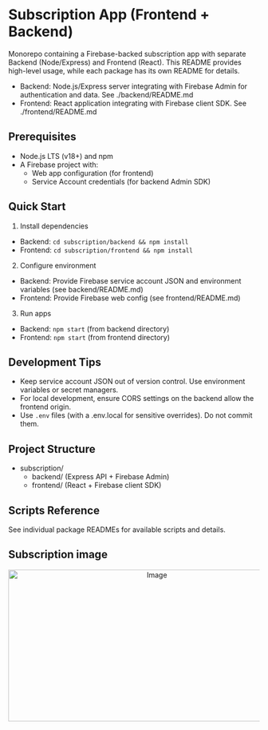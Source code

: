 # Subscription App (Frontend + Backend)

Monorepo containing a Firebase-backed subscription app with separate Backend (Node/Express) and Frontend (React). This README provides high-level usage, while each package has its own README for details.

- Backend: Node.js/Express server integrating with Firebase Admin for authentication and data. See ./backend/README.md
- Frontend: React application integrating with Firebase client SDK. See ./frontend/README.md

## Prerequisites

- Node.js LTS (v18+) and npm
- A Firebase project with:
  - Web app configuration (for frontend)
  - Service Account credentials (for backend Admin SDK)

## Quick Start

1. Install dependencies

- Backend: `cd subscription/backend && npm install`
- Frontend: `cd subscription/frontend && npm install`

2. Configure environment

- Backend: Provide Firebase service account JSON and environment variables (see backend/README.md)
- Frontend: Provide Firebase web config (see frontend/README.md)

3. Run apps

- Backend: `npm start` (from backend directory)
- Frontend: `npm start` (from frontend directory)

## Development Tips

- Keep service account JSON out of version control. Use environment variables or secret managers.
- For local development, ensure CORS settings on the backend allow the frontend origin.
- Use `.env` files (with a .env.local for sensitive overrides). Do not commit them.

## Project Structure

- subscription/
  - backend/ (Express API + Firebase Admin)
  - frontend/ (React + Firebase client SDK)

## Scripts Reference

See individual package READMEs for available scripts and details.

## Subscription image

<p align="center">
<img width="580" height="304" alt="Image" src="https://github.com/user-attachments/assets/40f17365-cad1-4703-9ba2-e3a5d433cfae" />
</p>
